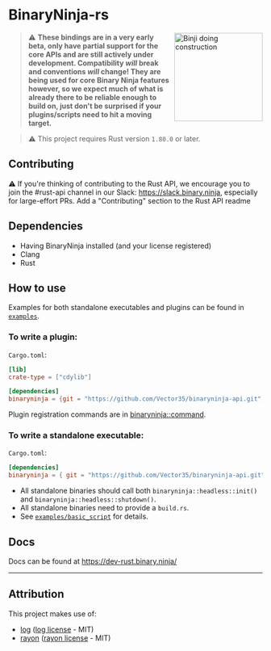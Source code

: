 # BinaryNinja-rs

<img align="right" src="./under_construction.png" width="175" height="175" alt="Binji doing construction">

> :warning: **These bindings are in a very early beta, only have partial support for the core APIs and are still actively under development. Compatibility _will_ break and conventions _will_ change! They are being used for core Binary Ninja features however, so we expect much of what is already there to be reliable enough to build on, just don't be surprised if your plugins/scripts need to hit a moving target.**

> :warning: This project requires Rust version `1.80.0` or later.


## Contributing

:warning: If you're thinking of contributing to the Rust API, we encourage you to join the #rust-api channel in our Slack: https://slack.binary.ninja, especially for large-effort PRs.
Add a "Contributing" section to the Rust API readme

## Dependencies

- Having BinaryNinja installed (and your license registered)
- Clang
- Rust

## How to use

Examples for both standalone executables and plugins can be found in [`examples`](examples).

### To write a plugin:

`Cargo.toml`:
```toml
[lib]
crate-type = ["cdylib"]

[dependencies]
binaryninja = {git = "https://github.com/Vector35/binaryninja-api.git", branch = "dev"}
```

Plugin registration commands are in [binaryninja::command](https://dev-rust.binary.ninja/binaryninja/command/index.html).

### To write a standalone executable:

`Cargo.toml`:
```toml
[dependencies]
binaryninja = { git = "https://github.com/Vector35/binaryninja-api.git", branch = "dev"}
```

- All standalone binaries should call both `binaryninja::headless::init()` and `binaryninja::headless::shutdown()`.
- All standalone binaries need to provide a `build.rs`.
- See [`examples/basic_script`](examples/basic_script) for details.

## Docs

Docs can be found at https://dev-rust.binary.ninja/

---

## Attribution

This project makes use of:
  - [log] ([log license] - MIT)
  - [rayon] ([rayon license] - MIT)

[log]: https://github.com/rust-lang/log
[log license]: https://github.com/rust-lang/log/blob/master/LICENSE-MIT
[rayon]: https://github.com/rayon-rs/rayon
[rayon license]: https://github.com/rayon-rs/rayon/blob/master/LICENSE-MIT
